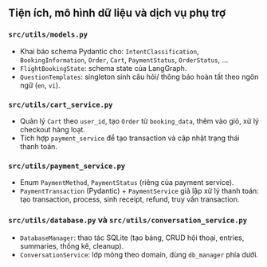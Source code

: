 ## Tiện ích, mô hình dữ liệu và dịch vụ phụ trợ

### `src/utils/models.py`
- Khai báo schema Pydantic cho: `IntentClassification`, `BookingInformation`, `Order`, `Cart`, `PaymentStatus`, `OrderStatus`, ...
- `FlightBookingState`: schema state của LangGraph.
- `QuestionTemplates`: singleton sinh câu hỏi/ thông báo hoàn tất theo ngôn ngữ (`en`, `vi`).

### `src/utils/cart_service.py`
- Quản lý `Cart` theo `user_id`, tạo `Order` từ `booking_data`, thêm vào giỏ, xử lý checkout hàng loạt.
- Tích hợp `payment_service` để tạo transaction và cập nhật trạng thái thanh toán.

### `src/utils/payment_service.py`
- Enum `PaymentMethod`, `PaymentStatus` (riêng của payment service).
- `PaymentTransaction` (Pydantic) + `PaymentService` giả lập xử lý thanh toán: tạo transaction, process, sinh receipt, refund, truy vấn transaction.

### `src/utils/database.py` và `src/utils/conversation_service.py`
- `DatabaseManager`: thao tác SQLite (tạo bảng, CRUD hội thoại, entries, summaries, thống kê, cleanup).
- `ConversationService`: lớp mỏng theo domain, dùng `db_manager` phía dưới.
